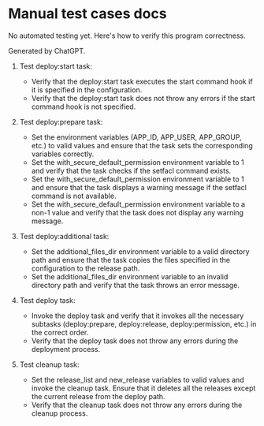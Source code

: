 # Manual test cases docs

No automated testing yet. Here's how to verify this program correctness.

Generated by ChatGPT.

1. Test deploy:start task:

   - Verify that the deploy:start task executes the start command hook if it is specified in the configuration.
   - Verify that the deploy:start task does not throw any errors if the start command hook is not specified.

2. Test deploy:prepare task:

   - Set the environment variables (APP_ID, APP_USER, APP_GROUP, etc.) to valid values and ensure that the task sets the corresponding variables correctly.
   - Set the with_secure_default_permission environment variable to 1 and verify that the task checks if the setfacl command exists.
   - Set the with_secure_default_permission environment variable to 1 and ensure that the task displays a warning message if the setfacl command is not available.
   - Set the with_secure_default_permission environment variable to a non-1 value and verify that the task does not display any warning message.

3. Test deploy:additional task:

   - Set the additional_files_dir environment variable to a valid directory path and ensure that the task copies the files specified in the configuration to the release path.
   - Set the additional_files_dir environment variable to an invalid directory path and verify that the task throws an error message.

4. Test deploy task:

   - Invoke the deploy task and verify that it invokes all the necessary subtasks (deploy:prepare, deploy:release, deploy:permission, etc.) in the correct order.
   - Verify that the deploy task does not throw any errors during the deployment process.

5. Test cleanup task:

   - Set the release_list and new_release variables to valid values and invoke the cleanup task. Ensure that it deletes all the releases except the current release from the deploy path.
   - Verify that the cleanup task does not throw any errors during the cleanup process.
